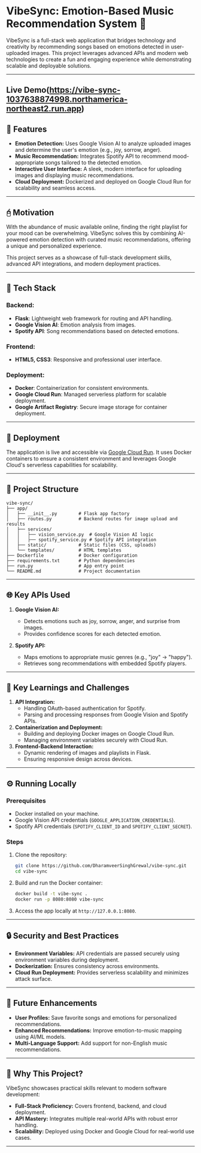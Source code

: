 # VibeSync: Emotion-Based Music Recommendation System 🎵

VibeSync is a full-stack web application that bridges technology and creativity by recommending songs based on emotions detected in user-uploaded images. This project leverages advanced APIs and modern web technologies to create a fun and engaging experience while demonstrating scalable and deployable solutions.

---
**Live Demo**(https://vibe-sync-1037638874998.northamerica-northeast2.run.app)
---

## 🌟 Features
- **Emotion Detection:** Uses Google Vision AI to analyze uploaded images and determine the user's emotion (e.g., joy, sorrow, anger).
- **Music Recommendation:** Integrates Spotify API to recommend mood-appropriate songs tailored to the detected emotion.
- **Interactive User Interface:** A sleek, modern interface for uploading images and displaying music recommendations.
- **Cloud Deployment:** Dockerized and deployed on Google Cloud Run for scalability and seamless access.

---

## 🖯 Motivation
With the abundance of music available online, finding the right playlist for your mood can be overwhelming. VibeSync solves this by combining AI-powered emotion detection with curated music recommendations, offering a unique and personalized experience.

This project serves as a showcase of full-stack development skills, advanced API integrations, and modern deployment practices.

---

## 🔧️ Tech Stack

### Backend:
- **Flask**: Lightweight web framework for routing and API handling.
- **Google Vision AI**: Emotion analysis from images.
- **Spotify API**: Song recommendations based on detected emotions.

### Frontend:
- **HTML5, CSS3**: Responsive and professional user interface.

### Deployment:
- **Docker**: Containerization for consistent environments.
- **Google Cloud Run**: Managed serverless platform for scalable deployment.
- **Google Artifact Registry**: Secure image storage for container deployment.

---

## 🚀 Deployment
The application is live and accessible via [Google Cloud Run](https://vibe-sync-1037638874998.northamerica-northeast2.run.app). It uses Docker containers to ensure a consistent environment and leverages Google Cloud's serverless capabilities for scalability.

---

## 📂 Project Structure
```
vibe-sync/
├── app/
│   ├── __init__.py        # Flask app factory
│   ├── routes.py          # Backend routes for image upload and results
│   ├── services/
│   │   ├── vision_service.py  # Google Vision AI logic
│   │   ├── spotify_service.py # Spotify API integration
│   ├── static/            # Static files (CSS, uploads)
│   └── templates/         # HTML templates
├── Dockerfile             # Docker configuration
├── requirements.txt       # Python dependencies
├── run.py                 # App entry point
└── README.md              # Project documentation
```

---

## 🌐 Key APIs Used
1. **Google Vision AI:**
   - Detects emotions such as joy, sorrow, anger, and surprise from images.
   - Provides confidence scores for each detected emotion.

2. **Spotify API:**
   - Maps emotions to appropriate music genres (e.g., "joy" → "happy").
   - Retrieves song recommendations with embedded Spotify players.

---

## 🧠 Key Learnings and Challenges
1. **API Integration:**
   - Handling OAuth-based authentication for Spotify.
   - Parsing and processing responses from Google Vision and Spotify APIs.
2. **Containerization and Deployment:**
   - Building and deploying Docker images on Google Cloud Run.
   - Managing environment variables securely with Cloud Run.
3. **Frontend-Backend Interaction:**
   - Dynamic rendering of images and playlists in Flask.
   - Ensuring responsive design across devices.

---

## ⚙️ Running Locally

### Prerequisites
- Docker installed on your machine.
- Google Vision API credentials (`GOOGLE_APPLICATION_CREDENTIALS`).
- Spotify API credentials (`SPOTIFY_CLIENT_ID` and `SPOTIFY_CLIENT_SECRET`).

### Steps
1. Clone the repository:
   ```bash
   git clone https://github.com/DharamveerSinghGrewal/vibe-sync.git
   cd vibe-sync
   ```
2. Build and run the Docker container:
   ```bash
   docker build -t vibe-sync .
   docker run -p 8080:8080 vibe-sync
   ```
3. Access the app locally at `http://127.0.0.1:8080`.

---

## 🔒 Security and Best Practices
- **Environment Variables:** API credentials are passed securely using environment variables during deployment.
- **Dockerization:** Ensures consistency across environments.
- **Cloud Run Deployment:** Provides serverless scalability and minimizes attack surface.

---

## 🎉 Future Enhancements
- **User Profiles:** Save favorite songs and emotions for personalized recommendations.
- **Enhanced Recommendations:** Improve emotion-to-music mapping using AI/ML models.
- **Multi-Language Support:** Add support for non-English music recommendations.

---

## 💼 Why This Project?
VibeSync showcases practical skills relevant to modern software development:
- **Full-Stack Proficiency:** Covers frontend, backend, and cloud deployment.
- **API Mastery:** Integrates multiple real-world APIs with robust error handling.
- **Scalability:** Deployed using Docker and Google Cloud for real-world use cases.
---


